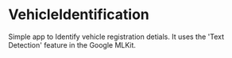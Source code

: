 # VehicleIdentification
Simple app to Identify vehicle registration detials. It uses the 'Text Detection' feature in the  Google MLKit.
